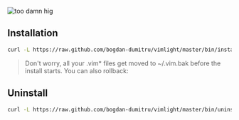 ![too damn hig](http://i.imgur.com/Ve5vhuW.jpg)

## Installation

```bash
curl -L https://raw.github.com/bogdan-dumitru/vimlight/master/bin/install.sh | bash
```

> Don't worry, all your .vim* files get moved to ~/.vim.bak before the install starts. You can also rollback:

## Uninstall

```bash
curl -L https://raw.github.com/bogdan-dumitru/vimlight/master/bin/uninstall.sh | bash
```
